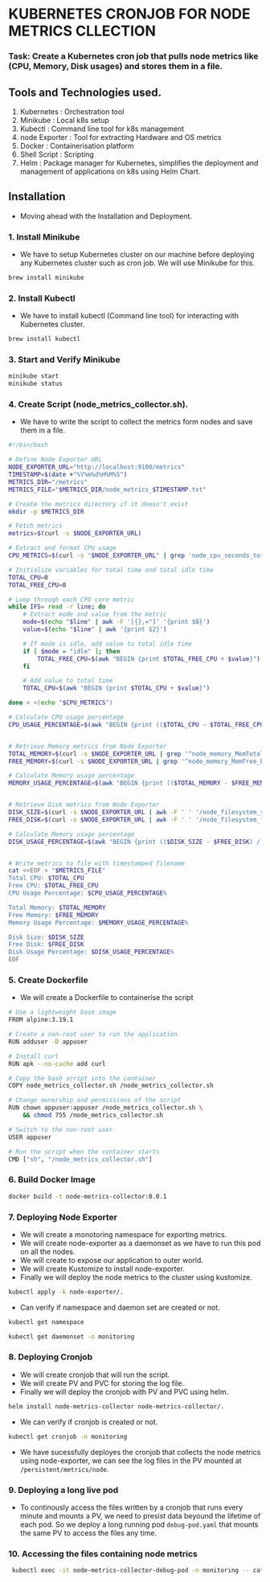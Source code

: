 # KUBERNETES CRONJOB FOR NODE METRICS CLLECTION
### Task: Create a Kubernetes cron job that pulls node metrics like (CPU, Memory, Disk usages) and stores them in a file.

## Tools and Technologies used.
1. Kubernetes : Orchestration tool
2. Minikube : Local k8s setup
3. Kubectl : Command line tool for k8s management
4. node Exporter : Tool for extracting Hardware and OS metrics
5. Docker : Containerisation platform
6. Shell Script : Scripting 
7. Helm :  Package manager for Kubernetes, simplifies the deployment and management of applications on k8s using Helm Chart.

## Installation
- Moving ahead with the Installation and Deployment.

### 1. Install Minikube
- We have to setup Kubernetes cluster on our machine before deploying any Kubernetes cluster such as cron job. We will use Minikube for this.
```sh
brew install minikube
```

### 2. Install Kubectl 
- We have to install kubectl (Command line tool) for interacting with Kubernetes cluster.
```sh
brew install kubectl
```

### 3. Start and Verify Minikube
```sh
minikube start
minikube status
```

### 4. Create Script (node_metrics_collector.sh).
- We have to write the script to collect the metrics form nodes and save them in a file.
```sh
#!/bin/bash

# Define Node Exporter URL
NODE_EXPORTER_URL="http://localhost:9100/metrics"
TIMESTAMP=$(date +"%Y%m%d%H%M%S")
METRICS_DIR="/metrics"
METRICS_FILE="$METRICS_DIR/node_metrics_$TIMESTAMP.txt"

# Create the metrics directory if it doesn't exist
mkdir -p $METRICS_DIR

# Fetch metrics
metrics=$(curl -s $NODE_EXPORTER_URL)

# Extract and format CPU usage
CPU_METRICS=$(curl -s "$NODE_EXPORTER_URL" | grep 'node_cpu_seconds_total')

# Initialize variables for total time and total idle time
TOTAL_CPU=0
TOTAL_FREE_CPU=0

# Loop through each CPU core metric
while IFS= read -r line; do
    # Extract mode and value from the metric
    mode=$(echo "$line" | awk -F '[{},="]' '{print $8}')
    value=$(echo "$line" | awk '{print $2}')

    # If mode is idle, add value to total idle time
    if [ $mode = "idle" ]; then
        TOTAL_FREE_CPU=$(awk "BEGIN {print $TOTAL_FREE_CPU + $value}")
    fi

    # Add value to total time
    TOTAL_CPU=$(awk "BEGIN {print $TOTAL_CPU + $value}")

done < <(echo "$CPU_METRICS")

# Calculate CPU usage percentage
CPU_USAGE_PERCENTAGE=$(awk "BEGIN {print (($TOTAL_CPU - $TOTAL_FREE_CPU) / $TOTAL_CPU) * 100}")


# Retrieve Memory metrics from Node Exporter
TOTAL_MEMORY=$(curl -s $NODE_EXPORTER_URL | grep '^node_memory_MemTotal_bytes' | awk '{print $2}')
FREE_MEMORY=$(curl -s $NODE_EXPORTER_URL | grep '^node_memory_MemFree_bytes' | awk '{print $2}')

# Calculate Memory usage percentage
MEMORY_USAGE_PERCENTAGE=$(awk "BEGIN {print (($TOTAL_MEMORY - $FREE_MEMORY) / $TOTAL_MEMORY) * 100}")


# Retrieve Disk metrics from Node Exporter
DISK_SIZE=$(curl -s $NODE_EXPORTER_URL | awk -F ' ' '/node_filesystem_size_bytes.*device="tmpfs".*mountpoint="\/var"/ {print $2}')
FREE_DISK=$(curl -s $NODE_EXPORTER_URL | awk -F ' ' '/node_filesystem_free_bytes.*device="tmpfs".*mountpoint="\/var"/ {print $2}')

# Calculate Memory usage percentage
DISK_USAGE_PERCENTAGE=$(awk "BEGIN {print (($DISK_SIZE - $FREE_DISK) / $DISK_SIZE) * 100}")


# Write metrics to file with timestamped filename
cat <<EOF > "$METRICS_FILE"
Total CPU: $TOTAL_CPU
Free CPU: $TOTAL_FREE_CPU
CPU Usage Percentage: $CPU_USAGE_PERCENTAGE%

Total Memory: $TOTAL_MEMORY
Free Memory: $FREE_MEMORY
Memory Usage Percentage: $MEMORY_USAGE_PERCENTAGE%

Disk Size: $DISK_SIZE
Free Disk: $FREE_DISK
Disk Usage Percentage: $DISK_USAGE_PERCENTAGE%
EOF

```

### 5. Create Dockerfile
- We will create a Dockerfile to containerise the script
```sh
# Use a lightweight base image
FROM alpine:3.19.1

# Create a non-root user to run the application
RUN adduser -D appuser

# Install curl
RUN apk --no-cache add curl

# Copy the bash script into the container
COPY node_metrics_collector.sh /node_metrics_collector.sh

# Change ownership and permissions of the script
RUN chown appuser:appuser /node_metrics_collector.sh \
    && chmod 755 /node_metrics_collector.sh

# Switch to the non-root user
USER appuser

# Run the script when the container starts
CMD ["sh", "/node_metrics_collector.sh"]

```

### 6. Build Docker Image
```sh
docker build -t node-metrics-collector:0.0.1
```

### 7. Deploying Node Exporter
- We will create a monotoring namespace for exporting metrics.
- We will create node-exporter as a daemonset as we have to run this pod on all the nodes.
- We will create to expose our application to outer world.
- We will create Kustomize to install node-exporter.
- Finally we will deploy the node metrics to the cluster using kustomize.
```sh
kubectl apply -k node-exporter/.
```

- Can verify if namespace and daemon set are created or not.
```sh
kubectl get namespace
```
```sh
kubectl get daemonset -n monitoring
```
### 8. Deploying Cronjob
- We will create cronjob that will run the script.
- We will create PV and PVC for storing the log file.
- Finally we will deploy the cronjob with PV and PVC using helm.
```sh
helm install node-metrics-collector node-metrics-collector/.
```
- We can verify if cronjob is created or not.

```sh
kubectl get cronjob -n monitoring
```

- We have sucessfully deployes the cronjob that collects the node metrics using node-exporter, we can see the log files in the PV mounted at `/persistent/metrics/node`.

### 9. Deploying a long live pod

- To continously access the files written by a cronjob that runs every minute and mounts a PV, we need to presist data beyound the lifetime of each pod. So we deploy a long running pod `debug-pod.yaml` that mounts the same PV to access the files any time.

### 10. Accessing the files containing node metrics

```sh
 kubectl exec -it node-metrics-collector-debug-pod -n monitoring -- cat metrics/<Recent file name>
 ```

